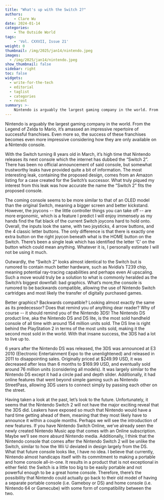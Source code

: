 ```yaml
---
title: "What's up with the Switch 2?"
authors: 
    - Clare Wu
date: 2024-01-14
categories:
    - The Outside World
tags:
    - 'Vol. CXXVII, Issue 21'
weight: 0
thumbnail: /img/2025/jan14/nintendo.jpeg
images:
  - /img/2025/jan14/nintendo.jpeg
show_thumbnail: false
sidebar: right
toc: false
widgets:
  - write-for-the-tech
  - editorial
  - taglist
  - categories
  - recent
summary: >-
    Nintendo is arguably the largest gaming company in the world. From the Legend of Zelda to Mario, it’s amassed an impressive repertoire of successful franchises. Even more so, the success of these franchises becomes even more impressive considering how they are only available on a Nintendo console.
---
```



Nintendo is arguably the largest gaming company in the world. From the Legend of Zelda to Mario, it’s amassed an impressive repertoire of successful franchises. Even more so, the success of these franchises becomes even more impressive considering how they are only available on a Nintendo console.

 

With the Switch turning 8 years old in March, it’s high time that Nintendo releases its next console which the internet has dubbed the “Switch 2”. There has been no official announcement of said console, but somewhat trustworthy leaks have provided quite a bit of information. The most interesting leak, containing the proposed design, comes from an Amazon listing for a case created for the Switch’s successor. What truly piqued my interest from this leak was how accurate the name the “Switch 2” fits the proposed console.

 

The coming console seems to be more similar to that of an OLED model than the original Switch, meaning a bigger screen and better kickstand. However, the joycons -- the little controller things you can take off -- are more ergonomic, which is a feature I predict I will enjoy immensely as my hands find the flat black of the current Switch joycons hard to hold onto. Overall, the inputs look the same, with two joysticks, 4 arrow buttons, and the 4 classic letter buttons. The only difference is that there is exactly one extra button on the right joycon beneath what is the HOME button on the Switch. There’s been a single leak which has identified the letter ‘C’ on the button which could mean anything. Whatever it is, I personally estimate I will not be using it much.

 

Outwardly, the “Switch 2” looks almost identical to the Switch but is rumored to contain much better hardware, such as Nvidia’s T239 chip, meaning potential ray-tracing capabilities and perhaps even AI upscaling. Such a move would truly be a solution to what is commonly heralded as the Switch’s biggest downfall: bad graphics. What’s more,the console is rumored to be backwards compatible, allowing the use of Nintendo Switch cartridges and most likely the transfer of digitally purchased games.

 

Better graphics? Backwards compatible? Looking almost exactly the same as its predecessor? Does that remind you of anything dear reader? Why of course -- it should remind you of the Nintendo 3DS! The Nintendo DS product line, aka the Nintendo DS and DS lite, is the most sold handheld console of all time with around 154 million units sold. The DS line is right behind the PlayStation 2 in terms of the most units sold, making it the second most sold in the world. With that insane success, the 3DS had a lot to live up to.

 

6 years after the Nintendo DS was released, the 3DS was announced at E3 2010 (Electronic Entertainment Expo to the unenlightened) and released in 2011 to disappointing sales. Originally priced at $249.99 USD, it was decreased after less than 6 months to $169.99 USD, and eventually sold around 76 million units (considering all models). It was largely similar to the Nintendo DS except it had a circle pad and depth slider. Additionally, it had online features that went beyond simple gaming such as Nintendo StreetPass, allowing 3DS users to connect simply by passing each other on the street.

 

Having taken a look at the past, let’s look to the future. Unfortunately, it seems that the Nintendo Switch 2 will not have the major exciting reveal that the 3DS did. Leakers have exposed so much that Nintendo would have a hard time getting ahead of them, meaning that they most likely have to announce it within a couple months. Perhaps we will see the introduction of new features. If you have Nintendo Switch Online, we’ve already seen the newly created Nintendo Music app that comes with an Online subscription. Maybe we’ll see more absurd Nintendo media. Additionally, I think that the Nintendo console that comes after the Nintendo Switch 2 will be unlike the Switch, similar to how the Wii U deviated in design largely from the DS. What that future console looks like, I have no idea. I believe that currently, Nintendo almost handicaps itself with its commitment to making a portable and home console all-in-one. It results in a product that is not exceptional in either field: the Switch is a little too big to be easily portable and not powerful enough to be a great home console. Therefore, there’s the possibility that Nintendo could actually go back to their old model of having a separate portable console (i.e. Gameboy or DS) and home console (i.e. Nintendo 64 or Gamecube) with some form of compatibility between the two.

 
